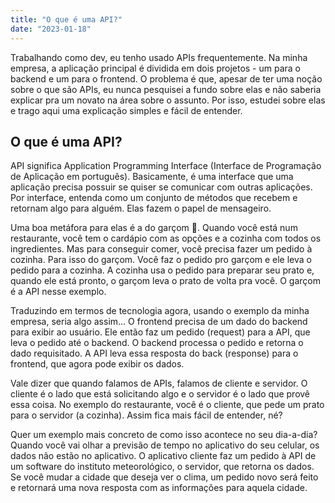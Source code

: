 ```yaml
---
title: "O que é uma API?"
date: "2023-01-18"
---
```


Trabalhando como dev, eu tenho usado APIs frequentemente. Na minha empresa, a aplicação principal é dividida em dois projetos - um para o backend e um para o frontend. O problema é que, apesar de ter uma noção sobre o que são APIs, eu nunca pesquisei a fundo sobre elas e não saberia explicar pra um novato na área sobre o assunto. Por isso, estudei sobre elas e trago aqui uma explicação simples e fácil de entender.

## O que é uma API?

API significa Application Programming Interface (Interface de Programação de Aplicação em português). Basicamente, é uma interface que uma aplicação precisa possuir se quiser se comunicar com outras aplicações. Por interface, entenda como um conjunto de métodos que recebem e retornam algo para alguém. Elas fazem o papel de mensageiro.

Uma boa metáfora para elas é a do garçom 🤵. Quando você está num restaurante, você tem o cardápio com as opções e a cozinha com todos os ingredientes. Mas para conseguir comer, você precisa fazer um pedido à cozinha. Para isso do garçom. Você faz o pedido pro garçom e ele leva o pedido para a cozinha. A cozinha usa o pedido para preparar seu prato e, quando ele está pronto, o garçom leva o prato de volta pra você. O garçom é a API nesse exemplo.

Traduzindo em termos de tecnologia agora, usando o exemplo da minha empresa, seria algo assim... O frontend precisa de um dado do backend para exibir ao usuário. Ele então faz um pedido (request) para a API, que leva o pedido até o backend. O backend processa o pedido e retorna o dado requisitado. A API leva essa resposta do back (response) para o frontend, que agora pode exibir os dados.

Vale dizer que quando falamos de APIs, falamos de cliente e servidor. O cliente é o lado que está solicitando algo e o servidor é o lado que provê essa coisa. No exemplo do restaurante, você é o cliente, que pede um prato para o servidor (a cozinha). Assim fica mais fácil de entender, né?

Quer um exemplo mais concreto de como isso acontece no seu dia-a-dia? Quando você vai olhar a previsão de tempo no aplicativo do seu celular, os dados não estão no aplicativo. O aplicativo cliente faz um pedido à API de um software do instituto meteorológico, o servidor, que retorna os dados. Se você mudar a cidade que deseja ver o clima, um pedido novo será feito e retornará uma nova resposta com as informações para aquela cidade.
